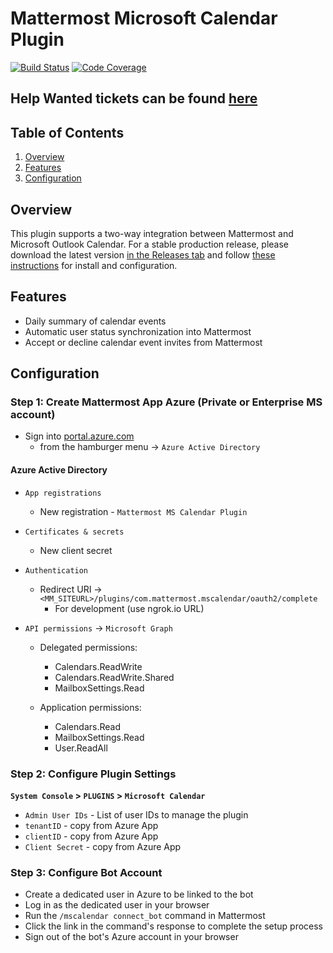 # Mattermost Microsoft Calendar Plugin
[![Build Status](https://img.shields.io/circleci/project/github/mattermost/mattermost-plugin-mscalendar/master.svg)](https://circleci.com/gh/mattermost/mattermost-plugin-mscalendar)
[![Code Coverage](https://img.shields.io/codecov/c/github/mattermost/mattermost-plugin-mscalendar/master.svg)](https://codecov.io/gh/mattermost/mattermost-plugin-mscalendar)

## Help Wanted tickets can be found [here](https://github.com/mattermost/mattermost-plugin-mscalendar/issues?utf8=%E2%9C%93&q=is%3Aopen+label%3A%22up+for+grabs%22+label%3A%22help+wanted%22+sort%3Aupdated-desc)

## Table of Contents
1. [Overview](#overview)
2. [Features](#features)
3. [Configuration](#configuration)

## Overview

This plugin supports a two-way integration between Mattermost and Microsoft
Outlook Calendar. For a stable production release, please download the latest
version [in the Releases
tab](https://github.com/mattermost/mattermost-plugin-mscalendar/releases) and
follow [these instructions](#configuration) for install and configuration.

## Features

- Daily summary of calendar events
- Automatic user status synchronization into Mattermost
- Accept or decline calendar event invites from Mattermost

## Configuration

### Step 1: Create Mattermost App Azure (Private or Enterprise MS account)

- Sign into [portal.azure.com](https://portal.azure.com)
  - from the hamburger menu -> `Azure Active Directory`

#### Azure Active Directory

- `App registrations`
  - New registration - `Mattermost MS Calendar Plugin`
- `Certificates & secrets`
  - New client secret
- `Authentication`
  - Redirect URI -> `<MM_SITEURL>/plugins/com.mattermost.mscalendar/oauth2/complete`
    - For development (use ngrok.io URL)
- `API permissions` -> `Microsoft Graph`

  - Delegated permissions:
    - Calendars.ReadWrite
    - Calendars.ReadWrite.Shared
    - MailboxSettings.Read

  - Application permissions:
    - Calendars.Read
    - MailboxSettings.Read
    - User.ReadAll

### Step 2: Configure Plugin Settings

**`System Console` > `PLUGINS` > `Microsoft Calendar`**

- `Admin User IDs` - List of user IDs to manage the plugin
- `tenantID` - copy from Azure App
- `clientID` - copy from Azure App
- `Client Secret` - copy from Azure App

### Step 3: Configure Bot Account

- Create a dedicated user in Azure to be linked to the bot
- Log in as the dedicated user in your browser
- Run the `/mscalendar connect_bot` command in Mattermost
- Click the link in the command's response to complete the setup process
- Sign out of the bot's Azure account in your browser
